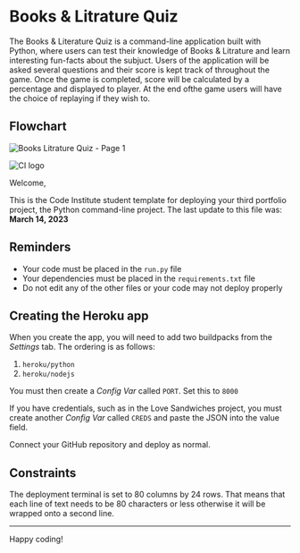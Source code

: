 # Books & Litrature Quiz
The Books & Literature Quiz is a command-line application built with Python, where users can test their knowledge of Books & Litrature and learn interesting fun-facts about the subjuct.
Users of the application will be asked several questions and their score is kept track of throughout the game. Once the game is completed, score will be calculated by a percentage and displayed to player.
At the end ofthe game users will have the choice of replaying if they wish to.

## Flowchart
![Books   Litrature Quiz - Page 1](https://user-images.githubusercontent.com/81637641/235639386-208eb6d2-a0cf-4fdb-a5f1-1216cf545bd0.jpeg)






![CI logo](https://codeinstitute.s3.amazonaws.com/fullstack/ci_logo_small.png)

Welcome,

This is the Code Institute student template for deploying your third portfolio project, the Python command-line project. The last update to this file was: **March 14, 2023**

## Reminders

- Your code must be placed in the `run.py` file
- Your dependencies must be placed in the `requirements.txt` file
- Do not edit any of the other files or your code may not deploy properly

## Creating the Heroku app

When you create the app, you will need to add two buildpacks from the _Settings_ tab. The ordering is as follows:

1. `heroku/python`
2. `heroku/nodejs`

You must then create a _Config Var_ called `PORT`. Set this to `8000`

If you have credentials, such as in the Love Sandwiches project, you must create another _Config Var_ called `CREDS` and paste the JSON into the value field.

Connect your GitHub repository and deploy as normal.

## Constraints

The deployment terminal is set to 80 columns by 24 rows. That means that each line of text needs to be 80 characters or less otherwise it will be wrapped onto a second line.

---

Happy coding!
